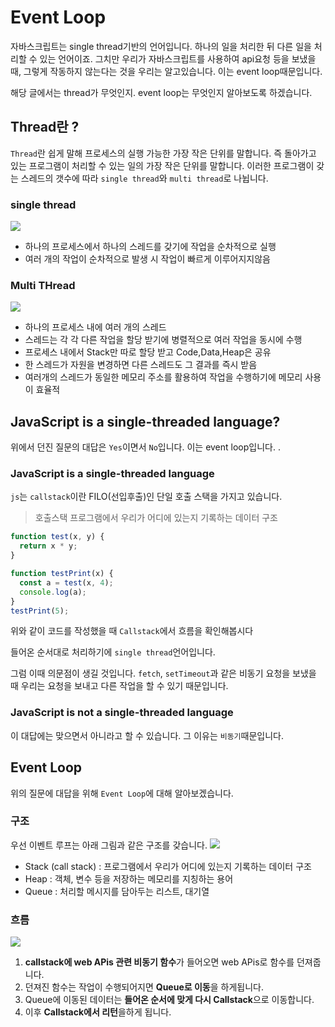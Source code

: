 # Event Loop

자바스크립트는 single thread기반의 언어입니다. 하나의 일을 처리한 뒤 다른 일을 처리할 수 있는 언어이죠. 그치만 우리가 자바스크립트를 사용하여 api요청 등을 보냈을 때, 그렇게 작동하지 않는다는 것을 우리는 알고있습니다. 이는 event loop때문입니다.

해당 글에서는 thread가 무엇인지. event loop는 무엇인지 알아보도록 하겠습니다.

## Thread란 ?

`Thread`란 쉽게 말해 프로세스의 실행 가능한 가장 작은 단위를 말합니다. 즉 돌아가고 있는 프로그램이 처리할 수 있는 일의 가장 작은 단위를 말합니다. 이러한 프로그램이 갖는 스레드의 갯수에 따라 `single thread`와 `multi thread`로 나뉩니다.

### single thread

![](https://velog.velcdn.com/images/kbm940526/post/ce96bb98-538c-4c72-adb7-f57bf738db68/image.png)

- 하나의 프로세스에서 하나의 스레드를 갖기에 작업을 순차적으로 실행
- 여러 개의 작업이 순차적으로 발생 시 작업이 빠르게 이루어지지않음

### Multi THread

![](https://velog.velcdn.com/images/kbm940526/post/bb7022d5-0323-4d20-a8e7-d0c4d4008988/image.png)

- 하나의 프로세스 내에 여러 개의 스레드
- 스레드는 각 각 다른 작업을 할당 받기에 병렬적으로 여러 작업을 동시에 수행
- 프로세스 내에서 Stack만 따로 할당 받고 Code,Data,Heap은 공유
- 한 스레드가 자원을 변경하면 다른 스레드도 그 결과를 즉시 받음
- 여러개의 스레드가 동일한 메모리 주소를 활용하여 작업을 수행하기에 메모리 사용이 효율적

## JavaScript is a single-threaded language?

위에서 던진 질문의 대답은 `Yes`이면서 `No`입니다. 이는 event loop입니다. .

### JavaScript is a single-threaded language

`js`는 `callstack`이란 FILO(선입후출)인 단일 호출 스택을 가지고 있습니다.

> 호출스택
> 프로그램에서 우리가 어디에 있는지 기록하는 데이터 구조

```js
function test(x, y) {
  return x * y;
}

function testPrint(x) {
  const a = test(x, 4);
  console.log(a);
}
testPrint(5);
```

위와 같이 코드를 작성했을 때 `Callstack`에서 흐름을 확인해봅시다

들어온 순서대로 처리하기에 `single thread`언어입니다.

그럼 이때 의문점이 생길 것입니다.
`fetch`, `setTimeout`과 같은 비동기 요청을 보냈을 때 우리는 요청을 보내고 다른 작업을 할 수 있기 때문입니다.

### JavaScript is not a single-threaded language

이 대답에는 맞으면서 아니라고 할 수 있습니다. 그 이유는 `비동기`때문입니다.

## Event Loop

위의 질문에 대답을 위해 `Event Loop`에 대해 알아보겠습니다.

### 구조

우선 이벤트 루프는 아래 그림과 같은 구조를 갖습니다.
![](https://velog.velcdn.com/images/kbm940526/post/27b6d681-d3e7-4185-b30a-c761ed4959a8/image.png)

- Stack (call stack) : 프로그램에서 우리가 어디에 있는지 기록하는 데이터 구조
- Heap : 객체, 변수 등을 저장하는 메모리를 지칭하는 용어
- Queue : 처리할 메시지를 담아두는 리스트, 대기열

### 흐름

![](https://velog.velcdn.com/images/kbm940526/post/938045ce-bb29-4ba3-9a02-8302d563cb50/image.png)

1. **callstack에 web APis 관련 비동기 함수**가 들어오면 web APis로 함수를 던져줍니다.
2. 던져진 함수는 작업이 수행되어지면 **Queue로 이동**을 하게됩니다.
3. Queue에 이동된 데이터는 **들어온 순서에 맞게 다시 Callstack**으로 이동합니다.
4. 이후 **Callstack에서 리턴**을하게 됩니다.
